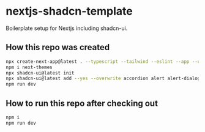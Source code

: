 # nextjs-shadcn-template

Boilerplate setup for Nextjs including shadcn-ui.

## How this repo was created

```bash
npx create-next-app@latest . --typescript --tailwind --eslint --app --use-npm --no-src-dir --import-alias "@/*"
npm i next-themes
npx shadcn-ui@latest init
npx shadcn-ui@latest add --yes --overwrite accordion alert alert-dialog aspect-ratio avatar badge button calendar card checkbox collapsible combobox command context-menu data-table date-picker dialog dropdown-menu form hover-card input label menubar navigation-menu popover progress radio-group scroll-area select separator sheet skeleton slider switch table tabs textarea toast toggle tooltip
npm run dev
```

## How to run this repo after checking out

```bash
npm i
npm run dev
```
